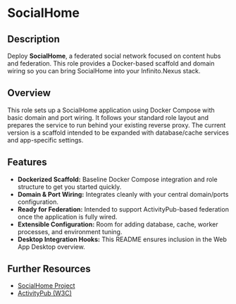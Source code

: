 # SocialHome

## Description

Deploy **SocialHome**, a federated social network focused on content hubs and federation. This role provides a Docker-based scaffold and domain wiring so you can bring SocialHome into your Infinito.Nexus stack.

## Overview

This role sets up a SocialHome application using Docker Compose with basic domain and port wiring. It follows your standard role layout and prepares the service to run behind your existing reverse proxy. The current version is a scaffold intended to be expanded with database/cache services and app-specific settings.

## Features

- **Dockerized Scaffold:** Baseline Docker Compose integration and role structure to get you started quickly.
- **Domain & Port Wiring:** Integrates cleanly with your central domain/ports configuration.
- **Ready for Federation:** Intended to support ActivityPub-based federation once the application is fully wired.
- **Extensible Configuration:** Room for adding database, cache, worker processes, and environment tuning.
- **Desktop Integration Hooks:** This README ensures inclusion in the Web App Desktop overview.

## Further Resources

- [SocialHome Project](https://socialhome.network/)
- [ActivityPub (W3C)](https://www.w3.org/TR/activitypub/)
